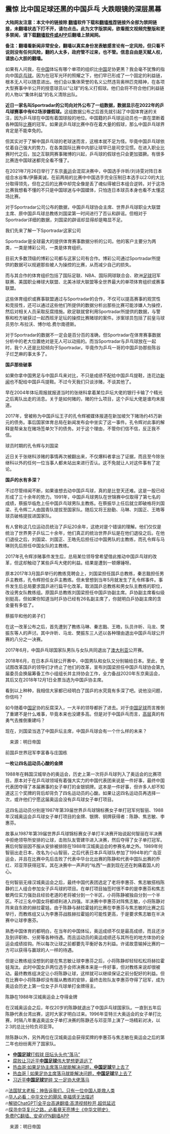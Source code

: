  <!-- 面包屑导航 --> <h2>震惊 比中国足球还黑的中国乒乓 大跌眼镜的深层黑幕</h2> <p class="notice"><b>大陆网友注意：本文中的链接除 <a href="https://github.com/bannedbook/fanqiang" >翻墙</a>软件下载和<a href="https://github.com/killgcd/justmysocks/blob/master/README.md">翻墙推荐</a>链接外全部为禁网链接，未翻墙状态下打不开，请勿点击。此为文字版禁闻，欲看图文视频完整版和更多禁闻，请下载<a href="https://github.com/bannedbook/fanqiang">翻墙软件或APP</a>后翻墙上禁闻网。</p><p>备注：翻墙看新闻非常安全，翻墙以真实身份发表敏感言论有一定风险，但只看不说则没有任何风险，翻的人太多，政府管不过来，也不管。信息自由是天赋人权，请放心大胆的翻墙。</b></p>  <div class="entry"> <p>如果有人问我，在<span class='wp_keywordlink_affiliate'><a href="https://www.bannedbook.org/" title="中国" target="_blank">中国</a></span>体坛有哪个单项的组织比<a href="https://www.bannedbook.org/bnews/tag/%E4%B8%AD%E5%9B%BD/" class="st_tag internal_tag" rel="tag" title="标签 中国 下的日志">中国</a>足协更黑？我会毫不犹豫的指向中国<a href="https://www.bannedbook.org/bnews/tag/%E4%B9%92%E4%B9%93%E7%90%83/" class="st_tag internal_tag" rel="tag" title="标签 乒乓球 下的日志">乒乓球</a>。因为在冠军光环的照耀之下，他们早已形成了一个固定的利益链，根本无人可以随意进出。他们会以集体荣誉的名义公然违背奥林匹克精神，在各项大型赛事中半公开的授意球员以“让球”的名义打假球。他们会将不符合他们利益链的人物以“集体利益”的名义清除出队。</p> <p><strong>近日一家名叫Sportradar的公司向对外公布了一组数据，数据显示在2022年的乒乓球赛事中有62场涉嫌假球。</strong>这组数据公布之后首先就引起了中国体育迷的关注，因为乒乓球在中国有着国球般的地位。中国籍的乒乓球运动员也一直在垄断着各种国际<a href="https://www.bannedbook.org/bnews/tag/%E6%AF%94%E8%B5%9B/" class="st_tag internal_tag" rel="tag" title="标签 比赛 下的日志">比赛</a>的冠军。如果说乒乓球比赛中存在着大量的假球，那么中国乒乓球界肯定是不能幸免的。</p> <p>但其实对于了解中国乒乓球的老球迷而言，这根本就不足为怪。毕竟中国乒乓球依仗着自己强大的势力，在各类国际比赛中内部让球早已是司空见惯。在进入职业比赛时代之后，加之互联网赛事赌博的兴起，乒乓球的假球也只会更加猖獗。有很多比赛连中国球迷都完全看不懂了。</p> <p>在2021年7月26日举行了东京<a href="https://www.bannedbook.org/bnews/tag/%e5%a5%a5%e8%bf%90/" class="st_tag internal_tag" rel="tag" title="标签 奥运 下的日志">奥运</a>会混双决赛中，中国选手许昕/刘诗雯对阵日本组合水谷隼/伊藤美诚，在前两局的比赛中中国选手完全压制日本选手以2:0的大比分取得领先，但在之后的比赛中却完全像是丢了魂似得被日本组合逆转。对于这场比赛我想看不懂的不只是中国球迷与中国媒体，只怕连日本球员本身也看不太懂这场比赛。</p> <p>对于Sportradar公司公布的数据，中国乒乓球协会主席、世界乒乓球职业大联盟主席、原中国乒乓球总教练刘国梁第一时间进行了否认和辟谣。但相对于Sportradar详细的数据，刘国梁的辟谣却显得却是略显不足。</p> <p>我们先来了解一下Sportradar这家公司</p> <p>Sportradar是全球最大的提供体育赛事数据分析的公司。他的客户主要分为两类，一类是博彩公司，一类是体育组织。</p> <p>目前大多数顶级的博彩公司都与这家公司有合作。博彩公司通过Sportradar所提供的数据可以规避那些被人为操控的比赛，从而减少自己的损失。</p> <p>而与其合作的体育组织包括了国际足联、NBA、国际网球联合会、欧洲<a href="https://www.bannedbook.org/bnews/tag/%e8%b6%b3%e7%90%83/" class="st_tag internal_tag" rel="tag" title="标签 足球 下的日志">足球</a>冠军联赛、美国职业棒球大联盟、北美冰球大联盟等全世界最大的单项体育组织或赛事联盟。</p> <p>这些体育组织或赛事联盟通过与Sportradar的合作，不仅可以提高赛事的观赏性和竞技性，还可以通过这些他们所提供的数据分析出那些比赛可能涉嫌人为操控，然后对相关人员采取反腐措施。欧足联就曾利用Sportradar所提供的数据，与警察和检方破获过一起西班牙足坛的操控比赛赌球的案件。涉案球员包括了前皇马球员劳尔.布拉沃、博尔哈.费尔南德斯。</p>  <p>对于Sportradar的数据不一定会是百分百的准确，但Sportradar在体育赛事数据分析中的老大位置绝对是无人可以动摇的。而当Sportradar与乒乓球放在一起时，我个人还是比较倾向于Sportradar。毕竟作为乒乓一哥的中国乒协那些陈谷子烂芝麻的事太多了。</p> <p><strong>国乒那些破事</strong></p> <p>如果你拿中国男足与中国乒乓来对比，不只是成绩不配给中国乒乓提鞋，连花边<span class='wp_keywordlink_affiliate'><a href="https://www.bannedbook.org/" title="新闻">新闻</a></span>也不配给中国乒乓提鞋。不过今天我们只谈涉赌，不谈其他了。</p> <p>早在2004年体坛周报就报道当时的张继科拿着某位乒坛大佬的银行卡输了个精光之后离队出走的消息。关于是如何赌的，赌的什么项目，这个乒坛大佬是谁均未报道。</p> <p>2017年，曾被称为中国乒坛王子的孔令辉被媒体报道在新加坡欠下赌场约45万新元的债务。事后国家体育总局在新闻发布会中坐实了这一事件。孔令辉对此事的解释是帮亲友在赌场签单欠下的债务。对于这个理由，不管你们信不信，反正我不信。</p> <p>球员时期的孔令辉与刘国梁</p> <p>近日关于张继科涉赌的事情再次被翻出来，不仅爆料者拿出了证据，而且至今除张继科以外的任何一位当事人都未站出来进行否认。这不免就让人对这件事有了定论。</p> <p><strong>国乒的水有多深？</strong></p> <p>不过尽管绯闻不断，如果谁想去动中国乒乓球，真的是比登天还难。这是一股已经形成了三十余年的势力。1991年，中国乒乓球男队在世锦赛中仅取得了第七名的成绩，蔡振华临危上任中国乒乓球男队主教练。在蔡振华上任后就立即破格将刘国梁、孔令辉二人由国青队提拔至国家队。随后又将王励勤、马琳、刘国正、王皓等球员破格提拔进国家队。</p> <p>有人曾称这几位运动员统治了乒坛20余年，这绝对是个错误的理解。他们仅仅是统治了世界男子乒坛二十余年，他们真正的统治世界乒坛是在他们退役之后。在他们退役之后，刘国梁、刘国正、王皓先后担任过中国男队的主教练，而孔令辉与马琳则先后担任中国女队的主教练。</p>  <p>2017年孔令辉涉赌事件发生后，总局某位领导曾希望借此推动中国乒乓球的改革，但这却触动了某些乒乓大佬的利益。结果是遭到一顿爆锤呀。</p> <p>原本2017年3月国乒举行的教练竞聘会上，刘国梁担任国乒总教练，秦志戬担任男乒主教练，孔令辉担任女乒主教练。但未曾想到当年5月就发生了孔令辉事件。事件发生后总局要求国乒进行扁平化改革。取消国乒总教练和男女队主教练的职位，改设男女队教练组。原国乒总教练刘国梁担任中国乒协副主席。乒协副主席看似级别挺高，但如果你知道当时乒协已经有26名副主席了，你就明白乒协副主席的含金量有多低了。</p> <p>蔡振华和他的弟子们</p> <p>在这一改革公布之后，首先遭到了教练马琳、秦志戬、王皓，队员许昕、马龙、樊振东等人的声讨。其中许昕、马龙、樊振东三人还以各种理由退出中国乒乓球公开赛的八分之一决赛。</p> <p>2017年6月，中国乒乓球国家队男队与女队共同退出了<a href="https://www.bannedbook.org/bnews/tag/%e6%be%b3%e5%a4%a7%e5%88%a9%e4%ba%9a/" class="st_tag internal_tag" rel="tag" title="标签 澳大利亚 下的日志">澳大利亚</a>公开赛。</p> <p>2018年6月，在日本乒乓球公开赛中，中国男队和女队又分别输给日本。至此，曾试图改革国乒的领导们才终止了他们的改革，宣布刘国梁担任中国乒乓球协会第九届委员会换届筹备工作小组组长并主持协会工作，全力备战2020年东京奥运会，其后又在2018年12月1日全票当选为中国乒协主席。</p> <p>看到以上种种，我相信大家都已经明白了国乒的水究竟有多深了吧。说他没问题，你信吗？</p> <p>如今随着中<a href="https://www.bannedbook.org/bnews/tag/%E5%9B%BD%E8%B6%B3/" class="st_tag internal_tag" rel="tag" title="标签 国足 下的日志">国足</a>协的反腐深入，一大半的领导都折了进去。对于<a href="https://www.bannedbook.org/bnews/tag/%E4%B8%AD%E5%9B%BD%E8%B6%B3%E7%90%83/" class="st_tag internal_tag" rel="tag" title="标签 中国足球 下的日志">中国足球</a>而言推倒了重建不是什么难事，毕竟本来也没建多高。但是对于中国乒乓而言，<span class='wp_keywordlink_affiliate'><a href="https://www.bannedbook.org/bnews/ccpdope/" title="中共高层内幕" target="_blank">高层</a></span>真的有勇气去推倒重建吗？</p> <p>现在，刘国梁当选了中国乒坛主席，中国乒乓球会有一个什么样的未来？</p> <p class="src-info">　来源：明日帝国 </p>  <p id="conimg">前国乒世界冠军李富春与庄国栋</p> <p><strong>一枚让四名运动员心酸的金牌</strong></p> <p>1988年在韩国汉城举办的奥运会，历史上第一次将乒乓球列入了奥运会的比赛项目。原本对于在乒乓球领域有着强大实力的中国代表团来说是一件好事，最终中国代表团夺得了本届赛事的女子单打的金银铜牌。这本是一件好事，但许多人却不知道这三个奖牌的背后却背负了四名运动员的心酸。如果让这四名运动员再选择一次，或许他们宁愿这届奥运会没有乒乓球女子单打项目。</p> <p>这四名运动员分别是1987年第39届世界乒乓球锦标赛女子单打冠军何智丽、1988年汉城奥运会乒乓球女子单打项目的金牌、银牌、铜牌获得者：陈静、焦志敏、李惠芬。</p> <p>故事从1987年第39届世界乒乓球锦标赛女子单打半决赛开始说起何智丽在半决赛中拒绝领导所安排的让球，击败队友管建华进入决赛，然后夺得了女子单打冠军。赛后何智丽因不服从安排被排除在1988年汉城奥运会的参赛名单之外。1989年何智丽出走日本，改名为小山智丽，之后代表日本乒乓球队参加了1994年的广岛亚运会，并且在比赛中先后击败了代表中华台北出赛的陈静和代表中国队出赛的乔红、邓亚萍获得冠军。其在决赛中一声声的“吆西”一直到现在还在刺痛着国人的心。</p> <p>在何智丽无缘汉城奥运会之后，最终中国代表团选定了老将李惠芬、焦志敏搭档陈静的三人组合参加女子乒乓球的项目。在单打项目抽签时很不幸的是李惠芬和焦志敏两位实力强劲且经验老道的老将被分到一个半区，小将陈静被独自分到一个半区。不过三名中国女将都顺利进入四强。半决赛中李惠芬对阵焦志敏，小将陈静对阵来自东欧的赫拉霍娃。由于陈静与赫拉霍娃的比赛在李惠芬与焦志敏的比赛之后举行，而教练组又认为李惠芬战胜赫拉霍娃的可能性更高，于是要求焦志敏在半决赛中让球李惠芬。</p> <p>熟悉中国体育的都明白，在当年的中国体坛，奥运成绩不仅是最高成绩，而且还涉及到评职称、分房等各种待遇。而且运动员的奥运成绩还与其所在的地方体协的全运会成绩挂钩。所以每次让球之前都要先平衡好各方利益。许诺故意输掉比赛的一方可以获得与赢球的人一样的待遇。</p> <p>但是让教练组没想到的是在焦志敏让球李惠芬之后，小将陈静却轻轻松松将赫拉霍娃淘汰。此时中国女乒两位选手会师决赛本来是一件好事，但对教练来说却很被动。最终教练组决定让小将陈静让球，这样就可以继续保证之前分配好的利益。但在比赛中小将陈静却没有服从教练的安排，最终击败队友李惠芬夺得了冠军，成为奥运会历史上第一位女子乒乓球单打金牌得主。</p> <p>陈静在1988年汉城奥运会上夺得金牌</p> <p>在汉城奥运会之后，年仅20岁的陈静就退出了中国乒乓球国家队。一直到五年后陈静代表台湾出赛，这时大家才明白过来。1996年亚特兰大奥运会的女子单打比赛，时隔八年重返奥运女子单打决赛的陈静还与邓亚萍上演了一场精彩对决，以2:3的总比分险负邓亚萍。</p>  <p>除陈静以外，另外两位在汉城奥运会获得奖牌的李惠芬与焦志敏在奥运会之后的第二年也纷纷离开了国家队。</p> <!--<div id="taboola-mid-1"></div>--><ul class='op-related-articles' title='相关阅读'> <li><a href='https://www.bannedbook.org/bnews/headline/20230329/1865878.html' target='_blank'><b>中国足球</b>打假球 田坛头头也“落马”</a></li> <li><a href='https://www.bannedbook.org/bnews/headline/20230220/1850810.html' target='_blank'>腐败让习近平<b>中国足球</b>伟大梦想更遥远了</a></li> <li><a href='https://www.bannedbook.org/bnews/comments/20230218/1850327.html' target='_blank'>热血哥:如果足协主席落马就能解决问题，<b>中国足球</b>早上去了</a></li> <li><a href='https://www.bannedbook.org/bnews/baitai/20230217/1849722.html' target='_blank'>热血哥 &#124; 如果足协主席落马就能解决问题，<b>中国足球</b>早上去了</a></li> <li><a href='https://www.bannedbook.org/bnews/headline/20230216/1849155.html' target='_blank'>习近平<b>中国足球</b>梦碎 又一足协大佬落马</a></li> </ul> <p class="texttj"> 🔥<a href="https://www.bannedbook.org/bnews/ssgc/20230219/1850782.html" target="_blank">法国犹太老板：神告诉我们，只有一位中国人能救人类</a><br/> 🔥<a href="https://www.bannedbook.org/bnews/comments/20220220/1694796.html" target="_blank">华人必看：中华文化的飓风 幸福感无法描述</a><br/> 🔥<a href="https://github.com/bannedbook/fanqiang/wiki/V2ray%E6%9C%BA%E5%9C%BA" target="_blank">解锁ChatGPT|全平台高速翻墙:高清视频秒开,超低延迟</a><br/> 🔥<a href="https://www.bannedbook.org/bnews/comments/20220808/1768773.html" target="_blank">探寻中华复兴之路，必看章天亮博士《中华文明史》</a><br/> <a href="https://github.com/bannedbook/fanqiang/wiki/%E7%A6%81%E9%97%BB%E7%BD%91%E5%AE%89%E5%8D%93%E7%BF%BB%E5%A2%99%E6%96%B0%E9%97%BBAPP" target="_blank">免费PC翻墙、安卓VPN翻墙APP</a><br/> </p><p class="src-info">　来源：明日帝国 </p><a name='sharetosocial'></a> <div style="margin-bottom:5px;padding-bottom:5px;clear:both"> <div id="archive-pix-1" class="banner-ads"> <!-- AuctionX Display platform tag START --> <div id="27602x728x90x621x_ADSLOT1" clicktrack="%%CLICK_URL_ESC%%"></div>  <!-- AuctionX Display platform tag END --> </div> <div id="archive-pix-2" class="banner-ads"> <!-- AuctionX Display platform tag START --> <div id="27556x300x250x621x_ADSLOT1" clicktrack="%%CLICK_URL_ESC%%" style="margin:0 auto;text-align:center"></div>  <!-- AuctionX Display platform tag END --> </div> </div>  <div id="archive-pix-1" class="banner-ads"> <!-- AuctionX Display platform tag START --> <div id="27603x728x90x621x_ADSLOT1" clicktrack="%%CLICK_URL_ESC%%"></div>  <!-- AuctionX Display platform tag END --> </div> </div><!--END ENTRY--> 